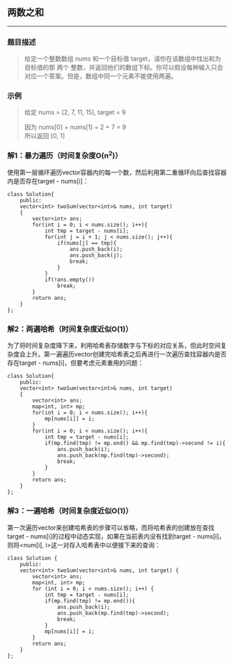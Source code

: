 ## 两数之和
***

### 题目描述
> 给定一个整数数组 nums 和一个目标值 target，请你在该数组中找出和为目标值的那 两个 整数，并返回他们的数组下标。你可以假设每种输入只会对应一个答案。但是，数组中同一个元素不能使用两遍。

### 示例
> 给定 nums = [2, 7, 11, 15], target = 9
> 
> 因为 nums[0] + nums[1] = 2 + 7 = 9  
> 所以返回 [0, 1]

### 解1：暴力遍历（时间复杂度O(n<sup>2</sup>)）
使用第一层循环遍历vector容器内的每一个数，然后利用第二重循环向后查找容器内是否存在target - nums[i]：
```
class Solution{  
    public:  
    vector<int> twoSum(vector<int>& nums, int target) 
    {  
        vector<int> ans;
        for(int i = 0; i < nums.size(); i++){ 
            int tmp = target - nums[i];  
            for(int j = i + 1; j < nums.size(); j++){  
                if(nums[j] == tmp){  
                    ans.push_back(i);  
                    ans.push_back(j);  
                    break;  
                }  
            }  
            if(!ans.empty())  
                break;  
        }  
        return ans;  
    }  
};
```  


### 解2：两遍哈希（时间复杂度近似O(1)）
为了将时间复杂度降下来，利用哈希表存储数字与下标的对应关系，但此时空间复杂度会上升。第一遍遍历vector创建完哈希表之后再进行一次遍历查找容器内是否存在target - nums[i]，但要考虑元素重用的问题：
```
class Solution{
    public:
    vector<int> twoSum(vector<int>& nums, int target)
    {
        vector<int> ans;
        map<int, int> mp;
        for(int i = 0; i < nums.size(); i++){
            mp[nums[i]] = i;
        }
        for(int i = 0; i < nums.size(); i++){
            int tmp = target - nums[i];
            if(mp.find(tmp) != mp.end() && mp.find(tmp)->second != i){
                ans.push_back(i);
                ans.push_back(mp.find(tmp)->second);
                break;
            }
        } 
        return ans;
    }
};
```

### 解3：一遍哈希（时间复杂度近似O(1)）
第一次遍历vector来创建哈希表的步骤可以省略，而将哈希表的创建放在查找target - nums[i]的过程中动态实现，如果在当前表内没有找到target - nums[i]，则将<num[i], i>这一对存入哈希表中以便接下来的查询：
```
class Solution {
    public:
    vector<int> twoSum(vector<int>& nums, int target) {
        vector<int> ans;
        map<int, int> mp;
        for (int i = 0; i < nums.size(); i++) {
            int tmp = target - nums[i];
            if(mp.find(tmp) != mp.end()){
                ans.push_back(i);
                ans.push_back(mp.find(tmp)->second);
                break;
            }
            mp[nums[i]] = i;
        }
        return ans;
    }
};
``` 